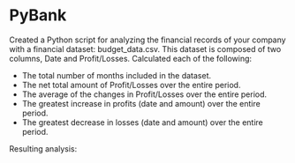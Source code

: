 # PyBank

Created a Python script for analyzing the financial records of your company with a financial dataset: budget_data.csv. This dataset is composed of two columns, Date and Profit/Losses.
Calculated each of the following:
* The total number of months included in the dataset.
* The net total amount of Profit/Losses over the entire period.
* The average of the changes in Profit/Losses over the entire period.
* The greatest increase in profits (date and amount) over the entire period.
* The greatest decrease in losses (date and amount) over the entire period.

Resulting analysis: